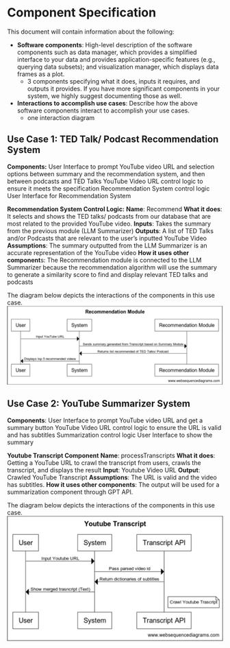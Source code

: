 # Component Specification

This document will contain information about the following:
- **Software components**: High-level description of the software components such as data manager, which provides a simplified interface to your data and provides application-specific features (e.g., querying data subsets); and visualization manager, which displays data frames as a plot.
  - 3 components specifying what it does, inputs it requires, and outputs it provides. If you have more significant components in your system, we     highly suggest documenting those as well.
- **Interactions to accomplish use cases**: Describe how the above software components interact to accomplish your use cases.
  - one interaction diagram

## Use Case 1: TED Talk/ Podcast Recommendation System 

**Components:**
User Interface to prompt YouTube video URL and selection options between summary and the recommendation system, and then between podcasts and TED Talks
YouTube Video URL control logic to ensure it meets the specification
Recommendation System control logic
User Interface for Recommendation System

**Recommendation System Control Logic:**
**Name**: Recommend
**What it does**: It selects and shows the TED talks/ podcasts from our database that are most related to the provided YouTube video.
**Inputs**: Takes the summary from the previous module (LLM Summarizer) 
**Outputs**: A list of TED Talks and/or Podcasts that are relevant to the user’s inputted YouTube Video
**Assumptions**: The summary outputted from the LLM Summarizer is an accurate representation of the YouTube video
**How it uses other component**s: The Recommendation module is connected to the LLM Summarizer because the recommendation algorithm will use the summary to generate a similarity score to find and display relevant TED talks and podcasts

The diagram below depicts the interactions of the components in this use case. 
![image](recommendation_module.png)

## Use Case 2: YouTube Summarizer System

**Components**:
User Interface to prompt YouTube video URL and get a summary button
YouTube Video URL control logic to ensure the URL is valid and has subtitles
Summarization control logic
User Interface to show the summary

**Youtube Transcript Component**
**Name**: processTranscripts
**What it does**: Getting a YouTube URL to crawl the transcript from users, crawls the transcript, and displays the result
**Input**: Youtube Video URL
**Output**: Crawled YouTube Transcript
**Assumptions**: The URL is valid and the video has subtitles.
**How it uses other components**: The output will be used for a summarization component through GPT API.

The diagram below depicts the interactions of the components in this use case. 
![image](yttranscript_module.png)
